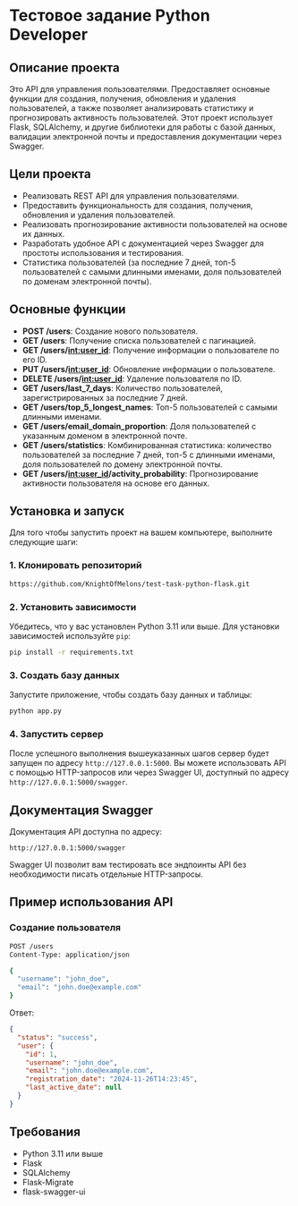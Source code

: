 # Тестовое задание Python Developer

## Описание проекта

Это API для управления пользователями. Предоставляет основные функции для создания, получения, обновления и удаления пользователей, а также позволяет анализировать статистику и прогнозировать активность пользователей. Этот проект использует Flask, SQLAlchemy, и другие библиотеки для работы с базой данных, валидации электронной почты и предоставления документации через Swagger.

## Цели проекта

- Реализовать REST API для управления пользователями.
- Предоставить функциональность для создания, получения, обновления и удаления пользователей.
- Реализовать прогнозирование активности пользователей на основе их данных.
- Разработать удобное API с документацией через Swagger для простоты использования и тестирования.
- Статистика пользователей (за последние 7 дней, топ-5 пользователей с самыми длинными именами, доля пользователей по доменам электронной почты).

## Основные функции

- **POST /users**: Создание нового пользователя.
- **GET /users**: Получение списка пользователей с пагинацией.
- **GET /users/<int:user_id>**: Получение информации о пользователе по его ID.
- **PUT /users/<int:user_id>**: Обновление информации о пользователе.
- **DELETE /users/<int:user_id>**: Удаление пользователя по ID.
- **GET /users/last_7_days**: Количество пользователей, зарегистрированных за последние 7 дней.
- **GET /users/top_5_longest_names**: Топ-5 пользователей с самыми длинными именами.
- **GET /users/email_domain_proportion**: Доля пользователей с указанным доменом в электронной почте.
- **GET /users/statistics**: Комбинированная статистика: количество пользователей за последние 7 дней, топ-5 с длинными именами, доля пользователей по домену электронной почты.
- **GET /users/<int:user_id>/activity_probability**: Прогнозирование активности пользователя на основе его данных.

## Установка и запуск

Для того чтобы запустить проект на вашем компьютере, выполните следующие шаги:

### 1. Клонировать репозиторий

```bash
https://github.com/KnightOfMelons/test-task-python-flask.git
```

### 2. Установить зависимости

Убедитесь, что у вас установлен Python 3.11 или выше. Для установки зависимостей используйте `pip`:

```bash
pip install -r requirements.txt
```

### 3. Создать базу данных

Запустите приложение, чтобы создать базу данных и таблицы:

```bash
python app.py
```

### 4. Запустить сервер

После успешного выполнения вышеуказанных шагов сервер будет запущен по адресу `http://127.0.0.1:5000`. Вы можете использовать API с помощью HTTP-запросов или через Swagger UI, доступный по адресу `http://127.0.0.1:5000/swagger`.

## Документация Swagger

Документация API доступна по адресу:

```
http://127.0.0.1:5000/swagger
```

Swagger UI позволит вам тестировать все эндпоинты API без необходимости писать отдельные HTTP-запросы.

## Пример использования API

### Создание пользователя

```bash
POST /users
Content-Type: application/json

{
  "username": "john_doe",
  "email": "john.doe@example.com"
}
```

Ответ:
```json
{
  "status": "success",
  "user": {
    "id": 1,
    "username": "john_doe",
    "email": "john.doe@example.com",
    "registration_date": "2024-11-26T14:23:45",
    "last_active_date": null
  }
}
```

## Требования

- Python 3.11 или выше
- Flask
- SQLAlchemy
- Flask-Migrate
- flask-swagger-ui
